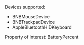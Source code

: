 Devices supported:

* BNBMouseDevice
* BNBTrackpadDevice
* AppleBluetoothHIDKeyboard

Property of interest:
BatteryPercent
